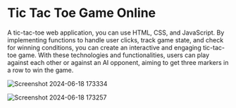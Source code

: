 # Tic Tac Toe Game Online

A tic-tac-toe web application, you can use HTML, CSS, and JavaScript. By implementing functions to handle user clicks, track game state, and check for winning conditions, you can create an interactive and engaging tic-tac-toe game. With these technologies and functionalities, users can play against each other or against an AI opponent, aiming to get three markers in a row to win the game.

![Screenshot 2024-06-18 173334](https://github.com/shanaayakhare/PRODIGY_WD_03/assets/111554380/f92ab072-907c-4c20-bbbe-2ef8d9464b61)

![Screenshot 2024-06-18 173257](https://github.com/shanaayakhare/PRODIGY_WD_03/assets/111554380/c9f59550-e4d0-402d-bac7-ca48df269103)

